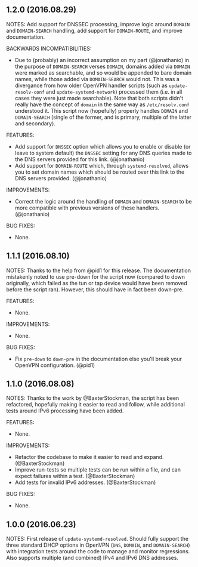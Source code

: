 ## 1.2.0 (2016.08.29)

NOTES:
Add support for DNSSEC processing, improve logic around `DOMAIN` and
`DOMAIN-SEARCH` handling, add support for `DOMAIN-ROUTE`, and improve
documentation.

BACKWARDS INCOMPATIBILITIES:
- Due to (probably) an incorrect assumption on my part (@jonathanio) in the
  purpose of `DOMAIN-SEARCH` verses `DOMAIN`, domains added via `DOMAIN` were
  marked as searchable, and so would be appended to bare domain names, while
  those added via `DOMAIN-SEARCH` would not. This was a divergance from how
  older OpenVPN handler scripts (such as `update-resolv-conf` and
  `update-systemd-network`) processed them (i.e. in all cases they were just
  made searchable). Note that both scripts didn't really have the concept of
  `domain` in the same way as `/etc/resolv.conf` understood it. This script now
  (hopefully) properly handles `DOMAIN` and `DOMAIN-SEARCH` (single of the
  former, and is primary, multiple of the latter and secondary).

FEATURES:
- Add support for `DNSSEC` option which allows you to enable or disable (or
  leave to system default) the `DNSSEC` setting for any DNS queries made to the
  DNS servers provided for this link. (@jonathanio)
- Add support for `DOMAIN-ROUTE` which, through `systemd-resolved`, allows you
  to set domain names which should be routed over this link to the DNS servers
  provided. (@jonathanio)

IMPROVEMENTS:
- Correct the logic around the handling of `DOMAIN` and `DOMAIN-SEARCH` to be
  more compatible with previous versions of these handlers. (@jonathanio)

BUG FIXES:
- None.

## 1.1.1 (2016.08.10)

NOTES:
Thanks to the help from @pid1 for this release. The documentation mistakenly
noted to use pre-down for the script now (compared to down originally, which
failed as the tun or tap device would have been removed before the script
ran). However, this should have in fact been down-pre.

FEATURES:
- None.

IMPROVEMENTS:
- None.

BUG FIXES:
- Fix `pre-down` to `down-pre` in the documentation else you'll break your
  OpenVPN configuration. (@pid1)

## 1.1.0 (2016.08.08)

NOTES:
Thanks to the work by @BaxterStockman, the script has been refactored, hopefully
making it easier to read and follow, while additional tests around IPv6
processing have been added.

FEATURES:
- None.

IMPROVEMENTS:
- Refactor the codebase to make it easier to read and expand. (@BaxterStockman)
- Improve run-tests so multiple tests can be run within a file, and can expect
  failures within a test. (@BaxterStockman)
- Add tests for invalid IPv6 addresses. (@BaxterStockman)

BUG FIXES:
- None.

## 1.0.0 (2016.06.23)

NOTES:
First release of `update-systemd-resolved`. Should fully support the three
standard DHCP options in OpenVPN (`DNS`, `DOMAIN`, and `DOMAIN-SEARCH`) with
integration tests around the code to manage and monitor regressions. Also
supports multiple (and combined) IPv4 and IPv6 DNS addresses.
